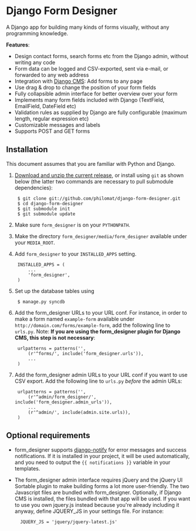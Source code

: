 Django Form Designer
====================

A Django app for building many kinds of forms visually, without any programming knowledge.

__Features__:

* Design contact forms, search forms etc from the Django admin, without writing any code
* Form data can be logged and CSV-exported, sent via e-mail, or forwarded to any web address
* Integration with [Django CMS](http://www.django-cms.org): Add forms to any page
* Use drag & drop to change the position of your form fields
* Fully collapsible admin interface for better overview over your form 
* Implements many form fields included with Django (TextField, EmailField, DateField etc)
* Validation rules as supplied by Django are fully configurable (maximum length, regular expression etc) 
* Customizable messages and labels
* Supports POST and GET forms

Installation
------------

This document assumes that you are familiar with Python and Django.

1. [Download and unzip the current release](http://github.com/philomat/django-form-designer/downloads/), or install using `git` as shown below (the latter two commands are necessary to pull submodule dependencies):

        $ git clone git://github.com/philomat/django-form-designer.git
        $ cd django-form-designer
        $ git submodule init
        $ git submodule update

2. Make sure `form_designer` is on your `PYTHONPATH`.
3. Make the directory `form_designer/media/form_designer` available under your `MEDIA_ROOT`.
 
4. Add `form_designer` to your `INSTALLED_APPS` setting.

        INSTALLED_APPS = (
            ...
            'form_designer',
        )

5. Set up the database tables using 

        $ manage.py syncdb

6. Add the form_designer URLs to your URL conf. For instance, in order to make a form named `example-form` available under `http://domain.com/forms/example-form`, add the following line to `urls.py`. Note: __If you are using the form_designer plugin for Django CMS, this step is not necessary__:

        urlpatterns = patterns('',
            (r'^forms/', include('form_designer.urls')),
            ...
        )

7. Add the form_designer admin URLs to your URL conf if you want to use CSV export. Add the following line to `urls.py` _before_ the admin URLs:

        urlpatterns = patterns('',
            (r'^admin/form_designer/', include('form_designer.admin_urls')),
            ...
            (r'^admin/', include(admin.site.urls)),
        )

Optional requirements
---------------------

* form_designer supports [django-notify](http://code.google.com/p/django-notify/) for error messages and success notifications. If it is installed in your project, it will be used automatically, and you need to output the `{{ notifications }}` variable in your templates.
* The form_designer admin interface requires jQuery and the jQuery UI Sortable plugin to make building forms a lot more user-friendly. The two Javascript files are bundled with form_designer. Optionally, if Django CMS is installed, the files bundled with that app will be used. If you want to use you own jquery.js instead because you're already including it anyway, define JQUERY_JS in your settings file. For instance:

        JQUERY_JS = 'jquery/jquery-latest.js'
